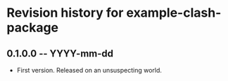 # Revision history for example-clash-package

## 0.1.0.0 -- YYYY-mm-dd

* First version. Released on an unsuspecting world.

